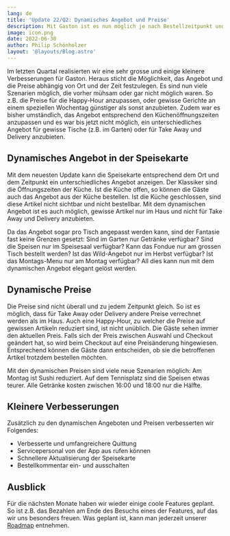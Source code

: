 ```yaml
---
lang: de
title: 'Update 22/Q2: Dynamisches Angebot und Preise'
description: Mit Gaston ist es nun möglich je nach Bestellzeitpunkt und -ort das Angebot und die Preise unterschiedlich zu gestalten.
image: icon.png
date: 2022-06-30
author: Philip Schönholzer
layout: '@layouts/Blog.astro'
---
```


Im letzten Quartal realisierten wir eine sehr grosse und einige kleinere Verbesserungen für Gaston. Heraus sticht die Möglichkeit, das Angebot und die Preise abhängig von Ort und der Zeit festzulegen. Es sind nun viele Szenarien möglich, die vorher mühsam oder gar nicht möglich waren. So z.B. die Preise für die Happy-Hour anzupassen, oder gewisse Gerichte an einem speziellen Wochentag günstiger als sonst anzubieten. Zudem war es bisher umständlich, das Angebot entsprechend den Küchenöffnungszeiten anzupassen und es war bis jetzt nicht möglich, ein unterschiedliches Angebot für gewisse Tische (z.B. im Garten) oder für Take Away und Delivery anzubieten.

## Dynamisches Angebot in der Speisekarte

Mit dem neuesten Update kann die Speisekarte entsprechend dem Ort und dem Zeitpunkt ein unterschiedliches Angebot anzeigen. Der Klassiker sind die Öffnungszeiten der Küche. Ist die Küche offen, so können die Gäste auch das Angebot aus der Küche bestellen. Ist die Küche geschlossen, sind diese Artikel nicht sichtbar und nicht bestellbar. Mit dem dynamischen Angebot ist es auch möglich, gewisse Artikel nur im Haus und nicht für Take Away und Delivery anzubieten.

Da das Angebot sogar pro Tisch angepasst werden kann, sind der Fantasie fast keine Grenzen gesetzt: Sind im Garten nur Getränke verfügbar? Sind die Speisen nur im Speisesaal verfügbar? Kann das Fondue nur am grossen Tisch bestellt werden? Ist das Wild-Angebot nur im Herbst verfügbar? Ist das Montags-Menu nur am Montag verfügbar? All dies kann nun mit dem dynamischen Angebot elegant gelöst werden.

## Dynamische Preise

Die Preise sind nicht überall und zu jedem Zeitpunkt gleich. So ist es möglich, dass für Take Away oder Delivery andere Preise verrechnet werden als im Haus. Auch eine Happy-Hour, zu welcher die Preise auf gewissen Artikeln reduziert sind, ist nicht unüblich. Die Gäste sehen immer den aktuellen Preis. Falls sich der Preis zwischen Auswahl und Checkout geändert hat, so wird beim Checkout auf eine Preisänderung hingewiesen. Entsprechend können die Gäste dann entscheiden, ob sie die betroffenen Artikel trotzdem bestellen möchten.

Mit den dynamischen Preisen sind viele neue Szenarien möglich: Am Montag ist Sushi reduziert. Auf dem Tennisplatz sind die Speisen etwas teurer. Alle Getränke kosten zwischen 16:00 und 18:00 nur die Hälfte.

## Kleinere Verbesserungen

Zusätzlich zu den dynamischen Angeboten und Preisen verbesserten wir Folgendes:

- Verbesserte und umfangreichere Quittung
- Servicepersonal von der App aus rufen können
- Schnellere Aktualisierung der Speisekarte
- Bestellkommentar ein- und ausschalten

## Ausblick

Für die nächsten Monate haben wir wieder einige coole Features geplant. So ist z.B. das Bezahlen am Ende des Besuchs eines der Features, auf das wir uns besonders freuen. Was geplant ist, kann man jederzeit unserer [Roadmap](https://www.notion.so/gastonsolution/Roadmap-von-Gaston-6644875d1fba4fe58cacfbf15e1ace7e) entnehmen.
